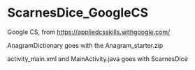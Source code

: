# ScarnesDice_GoogleCS
Google CS, from https://appliedcsskills.withgoogle.com/

AnagramDictionary goes with the Anagram_starter.zip 

activity_main.xml and MainActivity.java goes with ScarnesDice
